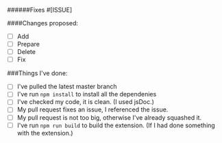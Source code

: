 ######Fixes #[ISSUE]

####Changes proposed:
* [ ] Add
* [ ] Prepare
* [ ] Delete
* [ ] Fix

###Things I've done:
* [ ] I've pulled the latest master branch
* [ ] I've run `npm install` to install all the dependenies
* [ ] I've checked my code, it is clean. (I used jsDoc.)
* [ ] My pull request fixes an issue, I referenced the issue.
* [ ] My pull request is not too big, otherwise I've already squashed it.
* [ ] I've run `npm run build` to build the extension. (If I had done something with the extension.)
